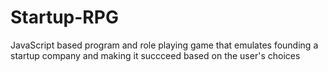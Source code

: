 # Startup-RPG
JavaScript based program and role playing game that emulates founding a startup company and making it succceed based on the user's choices
